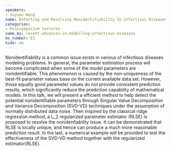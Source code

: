 ```yaml
---
speakers:
- Xuyuan Wang
name: Detecting and Resolving Nonidentifiability In Infectious Diseases Modeling
categories:
- Minisymposium lectures
name_ms: recent-advances-in-modelling-infectious-diseases
ms_number: E1
hide: no
---
```

Nonidentifiability is a common issue exists in various of infectious diseases modeling problems. In general, the parameter estimation process will become complicated when some of the model parameters are nonidentifiable. This phenomenon is caused by the non-uniqueness of the best-fit parameter values base on the current available data set. However, those equally good parameter values do not provide consistent prediction results, which significantly reduce the prediction capability of mathematical models. In this talk, we will present a efficient method to help detect the potential nonidentifiable parameters through Singular Value Decomposition and Variance Decomposition (SVD-VD) techniques under the assumption of normally distributed data noise. Then inspired by the classical ridge regression method, a L_2 regularized parameter estimator (RLSE) is proposed to resolve the nonidenfiability issue. It can be demonstrated that RLSE is locally unique, and hence can produce a much more reasonable prediction result. In the last, a numerical example will be provided to test the effectiveness of the SVD-VD method together with the regularized estimator(RLSE).
